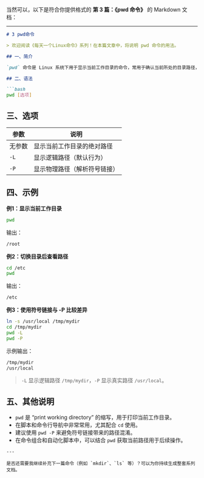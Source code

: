 当然可以，以下是符合你提供格式的 **第 3 篇：《pwd 命令》** 的 Markdown 文档：

------

~~~markdown
# 3 pwd命令

> 欢迎阅读《每天一个Linux命令》系列！在本篇文章中，将说明 pwd 命令的用法。

## 一、简介

`pwd` 命令是 Linux 系统下用于显示当前工作目录的命令，常用于确认当前所处的目录路径，特别是在多次使用 `cd` 命令切换目录之后。

## 二、语法

```bash
pwd [选项]
~~~

## 三、选项

| 参数   | 说明                         |
| ------ | ---------------------------- |
| 无参数 | 显示当前工作目录的绝对路径   |
| `-L`   | 显示逻辑路径（默认行为）     |
| `-P`   | 显示物理路径（解析符号链接） |

## 四、示例

**例1：显示当前工作目录**

```bash
pwd
```

输出：

```bash
/root
```

**例2：切换目录后查看路径**

```bash
cd /etc
pwd
```

输出：

```bash
/etc
```

**例3：使用符号链接与 -P 比较差异**

```bash
ln -s /usr/local /tmp/mydir
cd /tmp/mydir
pwd -L
pwd -P
```

示例输出：

```bash
/tmp/mydir
/usr/local
```

> `-L` 显示逻辑路径 `/tmp/mydir`，`-P` 显示真实路径 `/usr/local`。

## 五、其他说明

- `pwd` 是 “print working directory” 的缩写，用于打印当前工作目录。
- 在脚本和命令行导航中非常常用，尤其配合 `cd` 使用。
- 建议使用 `pwd -P` 来避免符号链接带来的路径混淆。
- 在命令组合和自动化脚本中，可以结合 `pwd` 获取当前路径用于后续操作。

```
---

是否还需要我继续补充下一篇命令（例如 `mkdir`、`ls` 等）？可以为你持续生成整套系列文档。
```